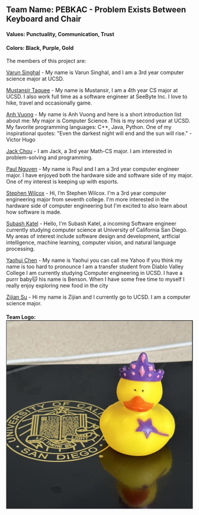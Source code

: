 ## Team Name: PEBKAC - Problem Exists Between Keyboard and Chair
#### Values: Punctuality, Communication, Trust
#### Colors: Black, Purple, Gold
The members of this project are: 

[Varun Singhal](https://github.com/varunraisinghal) - My name is Varun Singhal, and I am a 3rd year computer science major at UCSD.

[Mustansir Taquee](https://github.com/mustaqs) - My name is Mustansir, I am a 4th year CS major at UCSD. I also work full time as a software engineer at SeeByte Inc. I love to hike, travel and occasionally game.

[Anh Vuong](https://github.com/ahvuong) - My name is Anh Vuong and here is a short introduction list about me: My major is Computer Science. This is my second year at UCSD. My favorite programming languages: C++, Java, Python. One of my inspirational quotes: "Even the darkest night will end and the sun will rise." - Victor Hugo

[Jack Chou](https://github.com/Emaneliforp) - I am Jack, a 3rd year Math-CS major. I am interested in problem-solving and programming.

[Paul Nguyen](https://github.com/pdn002) - My name is Paul and I am a 3rd year computer engineer major. I have enjoyed both the hardware side and software side of my major. One of my interest is keeping up with esports.

[Stephen Wilcox](https://github.com/stephenawilcox) - Hi, I’m Stephen Wilcox. I'm a 3rd year computer engineering major from seventh college. I'm more interested  in the hardware side of computer engineering but I'm excited to also learn about how software is made.

[Subash Katel](https://github.com/Subashkatel) - Hello, I'm Subash Katel, a incoming Software engineer currently studying computer science at University of California San Diego. My areas of interest include software design and development, artficial intelligence, machine learning, computer vision, and natural language processing.

[Yaohui Chen](https://github.com/yac033) - My name is Yaohui you can call me Yahoo if you think my name is too hard to pronounce I am a transfer student from Diablo Valley College I am currently studying Computer engineering in UCSD. I have a purrr baby:cat: his name is Benson. When I have some free time to myself I really enjoy exploring new food in the city

[Zijian Su](https://github.com/ZijianSuUCSD) - Hi my name is Zijian and I currently go to UCSD. I am a computer science major. 

#### Team Logo: ![Team Logo](/admin/branding/teamlogo.png)

